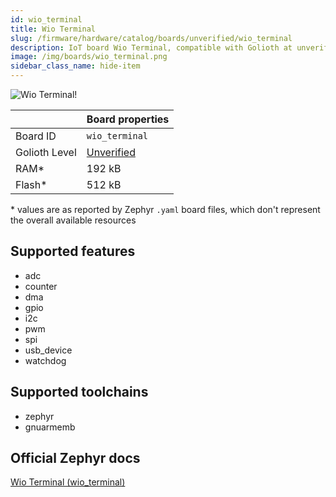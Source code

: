 ```yaml
---
id: wio_terminal
title: Wio Terminal
slug: /firmware/hardware/catalog/boards/unverified/wio_terminal
description: IoT board Wio Terminal, compatible with Golioth at unverified level.
image: /img/boards/wio_terminal.png
sidebar_class_name: hide-item
---
```


[//]: # (This is an auto-generated file, do not edit! Changes to it will be lost upon re-generation)

![Wio Terminal!](/img/boards/wio_terminal.png "Wio Terminal")

|                | Board properties     |
| -------------  | -------------------- |
| Board ID       | `wio_terminal` |
| Golioth Level  | [Unverified](/firmware/hardware#unverified-boards) |
| RAM*           | 192 kB |
| Flash*         | 512 kB |

\* values are as reported by Zephyr `.yaml` board files, which don't represent the overall available resources



## Supported features

* adc
* counter
* dma
* gpio
* i2c
* pwm
* spi
* usb_device
* watchdog

## Supported toolchains

* zephyr
* gnuarmemb

## Official Zephyr docs

[Wio Terminal (wio_terminal)](https://docs.zephyrproject.org/latest/boards/seeed/wio_terminal/doc/index.html)
